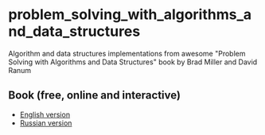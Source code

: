 # problem_solving_with_algorithms_and_data_structures

Algorithm and data structures implementations from awesome "Problem Solving with Algorithms and Data Structures" book by Brad Miller and David Ranum

## Book (free, online and interactive)

- [English version](http://interactivepython.org/runestone/static/pythonds/index.html)
- [Russian version](http://aliev.me/runestone/index.html)